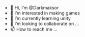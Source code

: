 - 👋 Hi, I’m @Darkmaksor
- 👀 I’m interested in making games
- 🌱 I’m currently learning unity
- 💞️ I’m looking to collaborate on ...
- 📫 How to reach me ...

<!---
Darkmaksor/Darkmaksor is a ✨ special ✨ repository because its `README.md` (this file) appears on your GitHub profile.
You can click the Preview link to take a look at your changes.
--->
